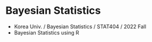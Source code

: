 # Bayesian Statistics
- Korea Univ. / Bayesian Statistics / STAT404 / 2022 Fall
- Bayesian Statistics using R
